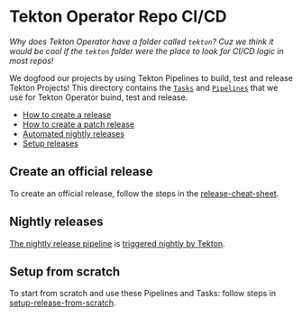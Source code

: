 # Tekton Operator Repo CI/CD

_Why does Tekton Operator have a folder called `tekton`? Cuz we think it would be cool
if the `tekton` folder were the place to look for CI/CD logic in most repos!_

We dogfood our projects by using Tekton Pipelines to build, test and release
Tekton Projects! This directory contains the
[`Tasks`](https://github.com/tektoncd/pipeline/blob/master/docs/tasks.md) and
[`Pipelines`](https://github.com/tektoncd/pipeline/blob/master/docs/pipelines.md)
that we use for Tekton Operator buind, test and release.

* [How to create a release](#create-an-official-release)
* [How to create a patch release](#create-a-patch-release)
* [Automated nightly releases](#nightly-releases)
* [Setup releases](#setup)

## Create an official release

To create an official release, follow the steps in the [release-cheat-sheet](./release-cheat-sheet.md).

## Nightly releases

[The nightly release pipeline](overlays/nightly-releases/operator-nightly-release-pipeline.yaml) is
[triggered nightly by Tekton](https://github.com/tektoncd/plumbing/tree/master/tekton).

## Setup from scratch

To start from scratch and use these Pipelines and Tasks: follow steps in [setup-release-from-scratch](./setup-release-from-scratch.md).
